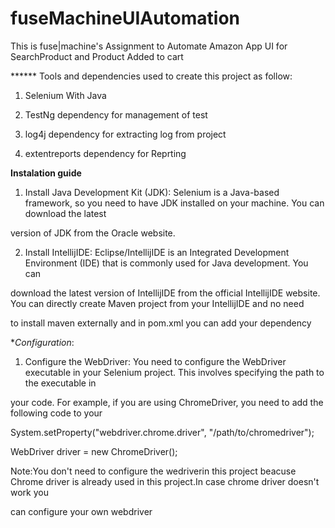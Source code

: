 # fuseMachineUIAutomation

This is fuse|machine's Assignment to Automate Amazon App UI for SearchProduct and Product Added to cart

****** Tools and dependencies used to create this project as follow:

1. Selenium With Java

2. TestNg dependency for management of test

3. log4j dependency for extracting log from project

4. extentreports dependency for Reprting

**Instalation guide**

1. Install Java Development Kit (JDK): Selenium is a Java-based framework, so you need to have JDK installed on your machine. You can download the latest 

version of JDK from the Oracle website.

2. Install IntellijIDE: Eclipse/IntellijIDE is an Integrated Development Environment (IDE) that is commonly used for Java development. You can

download the latest version of IntellijIDE from the official IntellijIDE website. You can directly create Maven project from your IntellijIDE and no need

to install maven externally and in pom.xml you can add your dependency

**Configuration*:
1. Configure the WebDriver: You need to configure the WebDriver executable in your Selenium project. This involves specifying the path to the executable in

your code. For example, if you are using ChromeDriver, you need to add the following code to your

System.setProperty("webdriver.chrome.driver", "/path/to/chromedriver");

WebDriver driver = new ChromeDriver();

Note:You don't need to configure the wedriverin this project beacuse Chrome driver is already used in this project.In case chrome driver doesn't work you

can configure your own webdriver




